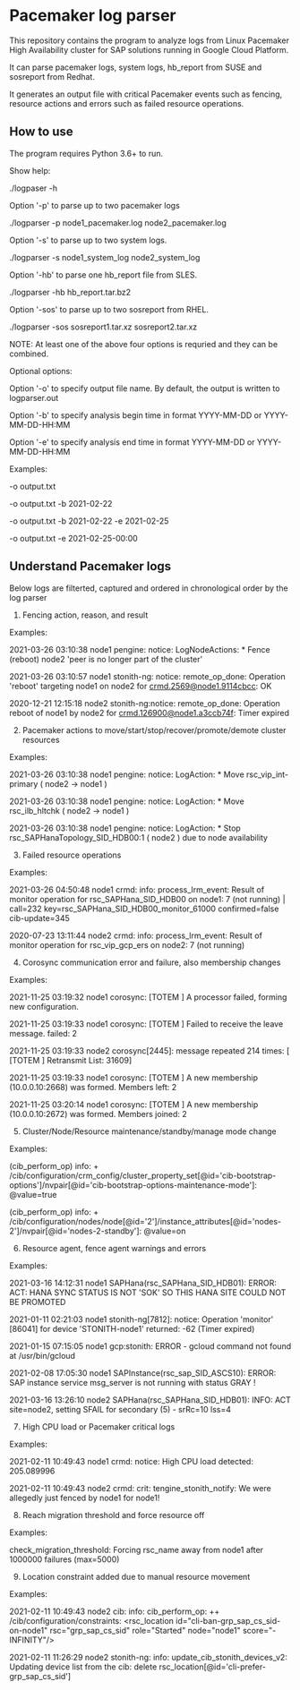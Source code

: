 # Pacemaker log parser

This repository contains the program to analyze logs from Linux Pacemaker High Availability cluster for SAP solutions running in Google Cloud Platform.

It can parse pacemaker logs, system logs, hb_report from SUSE and sosreport from Redhat.

It generates an output file with critical Pacemaker events such as fencing, resource actions and errors such as failed resource operations.

## How to use

The program requires Python 3.6+ to run.

Show help:

./logpaser -h

Option '-p' to parse up to two pacemaker logs

./logparser -p node1_pacemaker.log node2_pacemaker.log 

Option '-s' to parse up to two system logs.

./logparser -s node1_system_log node2_system_log

Option '-hb' to parse one hb_report file from SLES.

./logparser -hb hb_report.tar.bz2

Option '-sos' to parse up to two sosreport from RHEL.

./logparser -sos sosreport1.tar.xz sosreport2.tar.xz

NOTE: At least one of the above four options is requried and they can be combined.

Optional options:

Option '-o' to specify output file name. By default, the output is written to logparser.out

Option '-b' to specify analysis begin time in format YYYY-MM-DD or YYYY-MM-DD-HH:MM

Option '-e' to specify analysis end time in format YYYY-MM-DD or YYYY-MM-DD-HH:MM

Examples:

-o output.txt

-o output.txt -b 2021-02-22

-o output.txt -b 2021-02-22 -e 2021-02-25

-o output.txt -e 2021-02-25-00:00

## Understand Pacemaker logs

Below logs are filterted, captured and ordered in chronological order by the log parser

1. Fencing action, reason, and result

Examples:

2021-03-26 03:10:38 node1 pengine: notice: LogNodeActions:    * Fence (reboot) node2 'peer is no longer part of the cluster'

2021-03-26 03:10:57 node1 stonith-ng: notice: remote_op_done:    Operation 'reboot' targeting node1 on node2 for crmd.2569@node1.9114cbcc: OK

2020-12-21 12:15:18 node2 stonith-ng:notice: remote_op_done:        Operation reboot of node1 by node2 for crmd.126900@node1.a3ccb74f: Timer expired

2. Pacemaker actions to move/start/stop/recover/promote/demote cluster resources

Examples:

2021-03-26 03:10:38 node1 pengine: notice: LogAction:     * Move       rsc_vip_int-primary     ( node2 -> node1 )

2021-03-26 03:10:38 node1 pengine: notice: LogAction:     * Move       rsc_ilb_hltchk          ( node2 -> node1 )

2021-03-26 03:10:38 node1 pengine: notice: LogAction:     * Stop       rsc_SAPHanaTopology_SID_HDB00:1     (                 node2 )   due to node availability

3. Failed resource operations

Examples:

2021-03-26 04:50:48 node1 crmd: info: process_lrm_event: Result of monitor operation for rsc_SAPHana_SID_HDB00 on node1: 7 (not running) | call=232 key=rsc_SAPHana_SID_HDB00_monitor_61000 confirmed=false cib-update=345

2020-07-23 13:11:44 node2 crmd: info: process_lrm_event:        Result of monitor operation for rsc_vip_gcp_ers on node2: 7 (not running)

4. Corosync communication error and failure, also membership changes

Examples:

2021-11-25 03:19:32 node1 corosync: [TOTEM ] A processor failed, forming new configuration.

2021-11-25 03:19:33 node1 corosync: [TOTEM ] Failed to receive the leave message. failed: 2

2021-11-25 03:19:33 node2 corosync[2445]: message repeated 214 times: [   [TOTEM ] Retransmit List: 31609]

2021-11-25 03:19:33 node1 corosync: [TOTEM ] A new membership (10.0.0.10:2668) was formed. Members left: 2

2021-11-25 03:20:14 node1 corosync: [TOTEM ] A new membership (10.0.0.10:2672) was formed. Members joined: 2


5. Cluster/Node/Resource maintenance/standby/manage mode change

Examples:

(cib_perform_op)         info: +  /cib/configuration/crm_config/cluster_property_set[@id='cib-bootstrap-options']/nvpair[@id='cib-bootstrap-options-maintenance-mode']:  @value=true

(cib_perform_op)         info: +  /cib/configuration/nodes/node[@id='2']/instance_attributes[@id='nodes-2']/nvpair[@id='nodes-2-standby']:  @value=on

6. Resource agent, fence agent warnings and errors

Examples:

2021-03-16 14:12:31 node1 SAPHana(rsc_SAPHana_SID_HDB01): ERROR: ACT: HANA SYNC STATUS IS NOT 'SOK' SO THIS HANA SITE COULD NOT BE PROMOTED

2021-01-11 02:21:03 node1 stonith-ng[7812]:   notice: Operation 'monitor' [86041] for device 'STONITH-node1' returned: -62 (Timer expired)

2021-01-15 07:15:05 node1 gcp:stonith: ERROR - gcloud command not found at /usr/bin/gcloud

2021-02-08 17:05:30 node1 SAPInstance(rsc_sap_SID_ASCS10): ERROR: SAP instance service msg_server is not running with status GRAY !

2021-03-16 13:26:10 node2 SAPHana(rsc_SAPHana_SID_HDB01): INFO: ACT site=node2, setting SFAIL for secondary (5) - srRc=10 lss=4

7. High CPU load or Pacemaker critical logs

Examples:

2021-02-11 10:49:43 node1 crmd:   notice: High CPU load detected: 205.089996

2021-02-11 10:49:43 node2 crmd:   crit: tengine_stonith_notify: We were allegedly just fenced by node1 for node1!

8. Reach migration threshold and force resource off

Examples:

check_migration_threshold:        Forcing rsc_name away from node1 after 1000000 failures (max=5000)

9. Location constraint added due to manual resource movement

Examples:

2021-02-11 10:49:43 node2 cib: info: cib_perform_op:    ++ /cib/configuration/constraints:  <rsc_location id="cli-ban-grp_sap_cs_sid-on-node1" rsc="grp_sap_cs_sid" role="Started" node="node1" score="-INFINITY"/>

2021-02-11 11:26:29 node2 stonith-ng: info: update_cib_stonith_devices_v2:  Updating device list from the cib: delete rsc_location[@id='cli-prefer-grp_sap_cs_sid']
